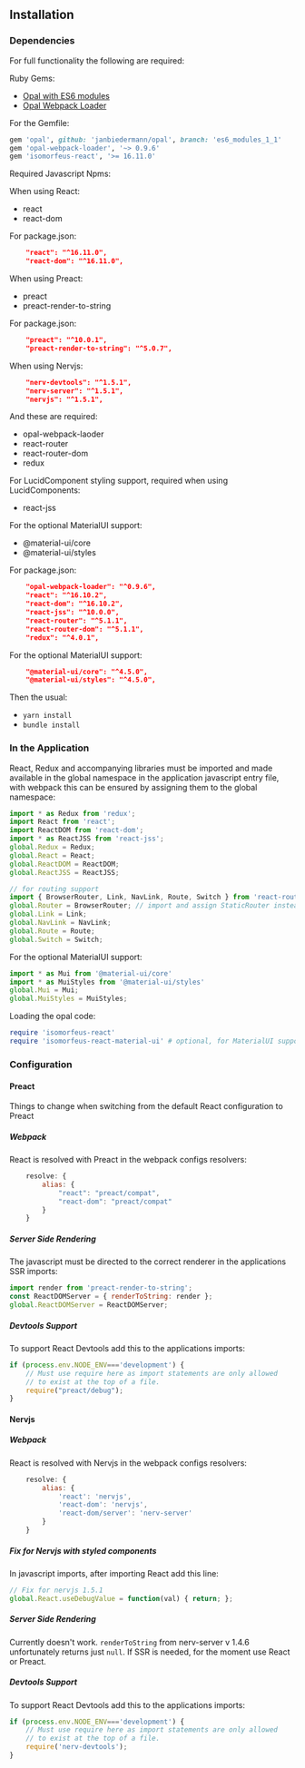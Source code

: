 ## Installation
### Dependencies

For full functionality the following are required:

Ruby Gems:
- [Opal with ES6 modules](https://github.com/opal/opal/pull/1976)
- [Opal Webpack Loader](https://github.com/isomorfeus/opal-webpack-loader)

For the Gemfile:
```ruby
gem 'opal', github: 'janbiedermann/opal', branch: 'es6_modules_1_1'
gem 'opal-webpack-loader', '~> 0.9.6'
gem 'isomorfeus-react', '>= 16.11.0'
```
Required Javascript Npms:

When using React:
- react
- react-dom

For package.json:
```json
    "react": "^16.11.0",
    "react-dom": "^16.11.0",
```

When using Preact:
- preact
- preact-render-to-string

For package.json:
```json
    "preact": "^10.0.1",
    "preact-render-to-string": "^5.0.7",
```

When using Nervjs:
```json
    "nerv-devtools": "^1.5.1",
    "nerv-server": "^1.5.1",
    "nervjs": "^1.5.1",
```

And these are required:
- opal-webpack-laoder
- react-router
- react-router-dom
- redux

For LucidComponent styling support, required when using LucidComponents:
- react-jss

For the optional MaterialUI support:
- @material-ui/core
- @material-ui/styles

For package.json:
```json
    "opal-webpack-loader": "^0.9.6",
    "react": "^16.10.2",
    "react-dom": "^16.10.2",
    "react-jss": "^10.0.0",
    "react-router": "^5.1.1",
    "react-router-dom": "^5.1.1",
    "redux": "^4.0.1",
```

For the optional MaterialUI support:
```json
    "@material-ui/core": "^4.5.0",
    "@material-ui/styles": "^4.5.0",
```

Then the usual:
- `yarn install`
- `bundle install`

### In the Application
React, Redux and accompanying libraries must be imported and made available in the global namespace in the application javascript entry file,
with webpack this can be ensured by assigning them to the global namespace:
```javascript
import * as Redux from 'redux';
import React from 'react';
import ReactDOM from 'react-dom';
import * as ReactJSS from 'react-jss';
global.Redux = Redux;
global.React = React;
global.ReactDOM = ReactDOM;
global.ReactJSS = ReactJSS;

// for routing support
import { BrowserRouter, Link, NavLink, Route, Switch } from 'react-router-dom';
global.Router = BrowserRouter; // import and assign StaticRouter instead for Server Side Rendering
global.Link = Link;
global.NavLink = NavLink;
global.Route = Route;
global.Switch = Switch;
```

For the optional MaterialUI support:
```javascript
import * as Mui from '@material-ui/core'
import * as MuiStyles from '@material-ui/styles'
global.Mui = Mui;
global.MuiStyles = MuiStyles;
```

Loading the opal code:
```ruby
require 'isomorfeus-react'
require 'isomorfeus-react-material-ui' # optional, for MaterialUI support
```

### Configuration

#### Preact
Things to change when switching from the default React configuration to Preact

##### Webpack
React is resolved with Preact in the webpack configs resolvers:
```javascript
    resolve: {
        alias: {
            "react": "preact/compat",
            "react-dom": "preact/compat"
        }
    }
```

##### Server Side Rendering
The javascript must be directed to the correct renderer in the applications SSR imports:
```javascript
import render from 'preact-render-to-string';
const ReactDOMServer = { renderToString: render };
global.ReactDOMServer = ReactDOMServer;
```

##### Devtools Support
To support React Devtools add this to the applications imports:
```javascript
if (process.env.NODE_ENV==='development') {
    // Must use require here as import statements are only allowed
    // to exist at the top of a file.
    require("preact/debug");
}
```

#### Nervjs

##### Webpack
React is resolved with Nervjs in the webpack configs resolvers:
```javascript
    resolve: {
        alias: {
            'react': 'nervjs',
            'react-dom': 'nervjs',
            'react-dom/server': 'nerv-server'
        }
    }
```

##### Fix for Nervjs with styled components
In javascript imports, after importing React add this line:
```javascript
// Fix for nervjs 1.5.1
global.React.useDebugValue = function(val) { return; };
```

##### Server Side Rendering
Currently doesn't work. `renderToString` from nerv-server v 1.4.6 unfortunately returns just `null`.
If SSR is needed, for the moment use React or Preact.

##### Devtools Support
To support React Devtools add this to the applications imports:
```javascript
if (process.env.NODE_ENV==='development') {
    // Must use require here as import statements are only allowed
    // to exist at the top of a file.
    require('nerv-devtools');
}
```
